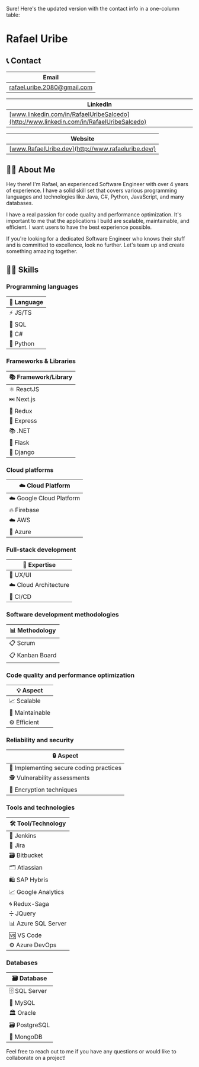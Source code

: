 Sure! Here's the updated version with the contact info in a one-column table:

# Rafael Uribe

## 📞 Contact

| Email                                                             |
| ----------------------------------------------------------------- |
| [rafael.uribe.2080@gmail.com](mailto:rafael.uribe.2080@gmail.com) |

| LinkedIn                                                                                |
| --------------------------------------------------------------------------------------- |
| [www.linkedin.com/in/RafaelUribeSalcedo](http://www.linkedin.com/in/RafaelUribeSalcedo) |

| Website                                            |
| -------------------------------------------------- |
| [www.RafaelUribe.dev](http://www.rafaeluribe.dev/) |

## 👨‍💻 About Me

Hey there! I'm Rafael, an experienced Software Engineer with over 4 years of experience. I have a solid skill set that covers various programming languages and technologies like Java, C#, Python, JavaScript, and many databases.

I have a real passion for code quality and performance optimization. It's important to me that the applications I build are scalable, maintainable, and efficient. I want users to have the best experience possible.

If you're looking for a dedicated Software Engineer who knows their stuff and is committed to excellence, look no further. Let's team up and create something amazing together.

## 👨‍🔧 Skills

### Programming languages

| 🚀 Language |
| ----------- |
| ⚡ JS/TS    |
| 💾 SQL      |
| 🌟 C#       |
| 🐍 Python   |

### Frameworks & Libraries

| 📚 Framework/Library |
| -------------------- |
| ⚛️ ReactJS           |
| ⏭️ Next.js           |
| 🔄 Redux             |
| 🚀 Express           |
| 📚 .NET              |
| 🍥 Flask             |
| 🎸 Django            |

### Cloud platforms

| ☁️ Cloud Platform        |
| ------------------------ |
| ☁️ Google Cloud Platform |
| 🔥 Firebase              |
| ☁️ AWS                   |
| 🔵 Azure                 |

### Full-stack development

| 🔧 Expertise          |
| --------------------- |
| 🎨 UX/UI              |
| ☁️ Cloud Architecture |
| 🔄 CI/CD              |

### Software development methodologies

| 📊 Methodology  |
| --------------- |
| 📋 Scrum        |
| 📋 Kanban Board |

### Code quality and performance optimization

| 💡 Aspect       |
| --------------- |
| 📈 Scalable     |
| 📄 Maintainable |
| ⚙️ Efficient    |

### Reliability and security

| 🔒 Aspect                               |
| --------------------------------------- |
| 🔐 Implementing secure coding practices |
| 🕵️ Vulnerability assessments            |
| 🔐 Encryption techniques                |

### Tools and technologies

| 🛠️ Tool/Technology  |
| ------------------- |
| 🔧 Jenkins          |
| 📝 Jira             |
| 🗃️ Bitbucket        |
| 🗂️ Atlassian        |
| 🛍️ SAP Hybris       |
| 📈 Google Analytics |
| 🌀 Redux-Saga       |
| ➗ JQuery           |
| 📊 Azure SQL Server |
| 🆚 VS Code          |
| ⚙️ Azure DevOps     |

### Databases

| 🗃️ Database   |
| ------------- |
| 🗄️ SQL Server |
| 💾 MySQL      |
| 🏛️ Oracle     |
| 🗃️ PostgreSQL |
| 🍃 MongoDB    |

Feel free to reach out to me if you have any questions or would like to collaborate on a project!

